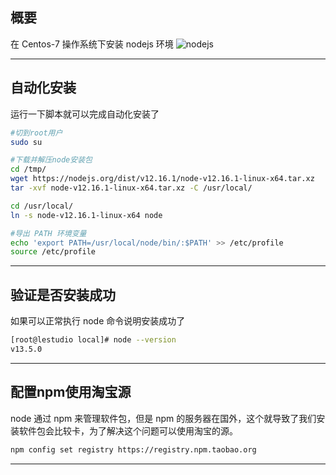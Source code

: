 ## 概要
在 Centos-7 操作系统下安装 nodejs 环境
![nodejs](static/2020-13/nodejs.png)

---

## 自动化安装
运行一下脚本就可以完成自动化安装了
```bash
#切到root用户
sudo su

#下载并解压node安装包
cd /tmp/
wget https://nodejs.org/dist/v12.16.1/node-v12.16.1-linux-x64.tar.xz
tar -xvf node-v12.16.1-linux-x64.tar.xz -C /usr/local/

cd /usr/local/
ln -s node-v12.16.1-linux-x64 node

#导出 PATH 环境变量
echo 'export PATH=/usr/local/node/bin/:$PATH' >> /etc/profile
source /etc/profile
```
---

## 验证是否安装成功
如果可以正常执行 node 命令说明安装成功了
```bash
[root@lestudio local]# node --version
v13.5.0
```

---

## 配置npm使用淘宝源
node 通过 npm 来管理软件包，但是 npm 的服务器在国外，这个就导致了我们安装软件包会比较卡，为了解决这个问题可以使用淘宝的源。
```bash
npm config set registry https://registry.npm.taobao.org
```
---
